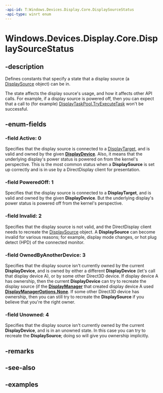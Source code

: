 ```yaml
---
-api-id: T:Windows.Devices.Display.Core.DisplaySourceStatus
-api-type: winrt enum
---
```


# Windows.Devices.Display.Core.DisplaySourceStatus

<!--
public enum DisplaySourceStatus
-->

## -description

Defines constants that specify a state that a display source (a [DisplaySource](displaysource.md) object) can be in.

The state affects the display source's usage, and how it affects other API calls. For example, if a display source is powered off, then you can expect that a call to (for example) [DisplayTaskPool.TryExecuteTask](displaytaskpool_tryexecutetask_474435703.md) won't be successful.

## -enum-fields

### -field Active: 0

Specifies that the display source is connected to a [DisplayTarget](displaytarget.md), and is valid and owned by the given [**DisplayDevice**](displaydevice.md). Also, it means that the underlying display's power status is powered on from the kernel's perspective. This is the most common status when a **DisplaySource** is set up correctly and is in use by a DirectDisplay client for presentation.

### -field PoweredOff: 1

Specifies that the display source is connected to a **DisplayTarget**, and is valid and owned by the given **DisplayDevice**. But the underlying display's power status is powered off from the kernel's perspective. 

### -field Invalid: 2

Specifies that the display source is not valid, and the DirectDisplay client needs to recreate the [DisplaySource](displaysource.md) object. A **DisplaySource** can become invalid for various reasons; for example, display mode changes, or hot plug detect (HPD) of the connected monitor.

### -field OwnedByAnotherDevice: 3

Specifies that the display source isn't currently owned by the current **DisplayDevice**, and is owned by either a different **DisplayDevice** (let's call that display device A), or by some other Direct3D device. If display device A has ownership, then the current **DisplayDevice** can try to recreate the display source (if the [**DisplayManager**](displaymanager.md) that created display device A used [**DisplayManagerOptions.None**](displaymanageroptions.md). If some other Direct3D device has ownership, then you can still try to recreate the **DisplaySource** if you believe that you're the right owner.

### -field Unowned: 4

Specifies that the display source isn't currently owned by the current **DisplayDevice**, and is in an unowned state. In this case you can try to recreate the **DisplaySource**; doing so will give you ownership implicitly.

## -remarks

## -see-also

## -examples
